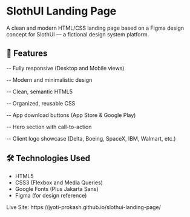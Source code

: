 <h1>SlothUI Landing Page</h1>
<p>A clean and modern HTML/CSS landing page based on a Figma design concept for SlothUI — a fictional design system platform.
</p>

<h2>🚀 Features</h2>
-- Fully responsive (Desktop and Mobile views)

-- Modern and minimalistic design

-- Clean, semantic HTML5

-- Organized, reusable CSS

-- App download buttons (App Store & Google Play)

-- Hero section with call-to-action

-- Client logo showcase (Delta, Boeing, SpaceX, IBM, Walmart, etc.)

<h2>🛠️ Technologies Used</h2>
<ul> 
<li>HTML5</li>
<li>CSS3 (Flexbox and Media Queries)</li>
<li>Google Fonts (Plus Jakarta Sans)</li>
<li>Figma (for design reference)</li>
</ul>
Live Site: https://jyoti-prokash.github.io/slothui-landing-page/



